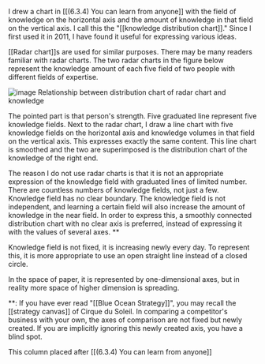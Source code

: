 
I drew a chart in [[(6.3.4) You can learn from anyone]] with the field of knowledge on the horizontal axis and the amount of knowledge in that field on the vertical axis. I call this the "[[knowledge distribution chart]]." Since I first used it in 2011, I have found it useful for expressing various ideas.

[[Radar chart]]s are used for similar purposes. There may be many readers familiar with radar charts. The two radar charts in the figure below represent the knowledge amount of each five field of two people with different fields of expertise.


![image](https://gyazo.com/c1dc70a839ae9e3a08dcd4832ac155f7/thumb/1000)
Relationship between distribution chart of radar chart and knowledge

The pointed part is that person's strength. Five graduated line represent five knowledge fields. Next to the radar chart, I draw a line chart with five knowledge fields on the horizontal axis and knowledge volumes in that field on the vertical axis. This expresses exactly the same content. This line chart is smoothed and the two are superimposed is the distribution chart of the knowledge of the right end.

The reason I do not use radar charts is that it is not an appropriate expression of the knowledge field with graduated lines of limited number.
There are countless numbers of knowledge fields, not just a few. Knowledge field has no clear boundary. The knowledge field is not independent, and learning a certain field will also increase the amount of knowledge in the near field. In order to express this, a smoothly connected distribution chart with no clear axis is preferred, instead of expressing it with the values of several axes. **

Knowledge field is not fixed, it is increasing newly every day. To represent this, it is more appropriate to use an open straight line instead of a closed circle.

In the space of paper, it is represented by one-dimensional axes, but in reality more space of higher dimension is spreading.

**:
If you have ever read "[[Blue Ocean Strategy]]", you may recall the [[strategy canvas]] of Cirque du Soleil. In comparing a competitor's business with your own, the axes of comparison are not fixed but newly created. If you are implicitly ignoring this newly created axis, you have a blind spot.

This column placed after [[(6.3.4) You can learn from anyone]]
